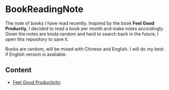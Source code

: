 # BookReadingNote
The note of books I have read recently. Inspired by the book **Feel Good Productiy**, I decided to read a book per month and make notes accordingly. Given the notes are kinda random and hard to search back in the future, I open this repository to save it.

Books are random, will be mixed with Chinese and English. I will do my best if English version is avaliable.

## Content

- [Feel Good Productivity](notes/Feel%20Good%20Productivity.md)